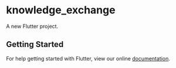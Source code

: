 # knowledge_exchange

A new Flutter project.

## Getting Started

For help getting started with Flutter, view our online
[documentation](https://flutter.io/).
